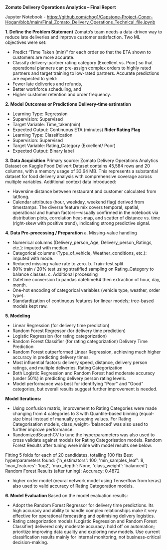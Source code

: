 **Zomato Delivery Operations Analytics – Final Report**

Jupyter Notebook - https://github.com/chog1/Capstone-Project-Conor-Hogan/blob/main/Final_Zomato_Delivery_Operations_Technical_file.ipynb

**1. Define the Problem Statement**
Zomato’s team needs a data-driven way to reduce late deliveries and improve customer satisfaction. Two  ML objectives were set:
- Predict “Time Taken (min)” for each order so that the ETA shown to customers are more accurate.
- Classify delivery-partner rating category (Excellent vs. Poor) so that operational planners can pre-assign complex orders to highly rated partners and target training to low-rated partners.
Accurate predictions are expected to yield:
- Fewer late deliveries and refunds,
- Better workforce scheduling, and
- Higher customer retention and order frequency.

**2. Model Outcomes or Predictions**
**Delivery-time estimation**
- Learning Type: Regression
- Supervision: Supervised
- Target Variable: Time_taken(min)
- Expected Output: Continuous ETA (minutes)
**Rider Rating Flag**
- Learning Type: Classification
- Supervision: Supervised
- Target Variable: Rating_Category (Excellent/ Poor)
- Expected Output: Binary label

**3. Data Acquisition**
Primary source: Zomato Delivery Operations Analytics Dataset on Kaggle 
Food Delivert Dataset contains 45,584 rows and 20 columns, with a memory usage of 33.64 MB. This represents a substantial dataset for food delivery analysis with comprehensive coverage across multiple variables.
Additional context data introduced:
- Haversine distance between restaurant and customer calculated from lat/long.
- Calendar attributes (hour, weekday, weekend flag) derived from timestamps.
The diverse feature mix covers temporal, spatial, operational and human factors—visually confirmed in the notebook via distribution plots, correlation heat-map, and scatter of distance vs. time (right-skew with positive trend), indicating strong predictive signal.

**4. Data Pre-processing / Preparation**
a. Missing-value handling
- Numerical columns (Delivery_person_Age, Delivery_person_Ratings, etc.): imputed with median.
- Categorical columns (Type_of_vehicle, Weather_conditions, etc.): imputed with mode.
- Reduced missing-value rate to zero.
b. Train–test split
- 80% train / 20% test using stratified sampling on Rating_Category to balance classes.
c. Additional processing
- Datetime conversion to pandas datetime64 then extraction of hour, day, month.
- One-hot encoding of categorical variables (vehicle type, weather, order type).
- Standardization of continuous features for linear models; tree-based models kept raw.

**5. Modeling**
- Linear Regression (for delivery time prediction)
- Random Forest Regressor (for delivery time prediction)
- Logistic Regression (for rating categorization)
- Random Forest Classifier (for rating categorization)
Delivery Time Prediction
- Random Forest outperformed Linear Regression, achieving much higher accuracy in predicting delivery times.
- Most influential factors: delivery speed, distance, delivery person ratings, and multiple deliveries.
Rating Categorization
- Both Logistic Regression and Random Forest had moderate accuracy (under 50%) in predicting delivery person rating levels.
- Model performance was best for identifying "Poor" and "Good" categories, but overall results suggest further improvement is needed.

**Model Iterations:**
- Using confusion matrix, improvement to Rating Categories were made changing from 4 categories to 3  with Quantile-based binning (equal-size bins) instead of manually grouping values. For Rating Categorisation models, class_weight='balanced' was  also used to further improve performance.
- RandomizedSearchCV to tune the hyperparameters was also used to cross validate against models for Rating Categorisation models. Random Forest Results after tuning were inline with model results see below:

Fitting 5 folds for each of 20 candidates, totalling 100 fits
Best hyperparameters found:
{'n_estimators': 100, 'min_samples_leaf': 8, 'max_features': 'log2', 'max_depth': None, 'class_weight': 'balanced'}
Random Forest Results (after tuning):
Accuracy: 0.4872
- higher order model (neural network model using Tenserflow from keras) also used to valid accuracy of Rating Categoration models.

**6. Model Evaluation**
Based on the model evaluation results:
- Adopt the Random Forest Regressor for delivery time predictions.
Its high accuracy and ability to handle complex relationships make it very effective for operational forecasting and optimising delivery logistics.
- Rating categorization models (Logistic Regression and Random Forest Classifier) delivered only moderate accuracy.
hold off on automation; prioritize improving data quality and exploring new models. Use current classification results mainly for internal monitoring, not business-critical decision-making.
